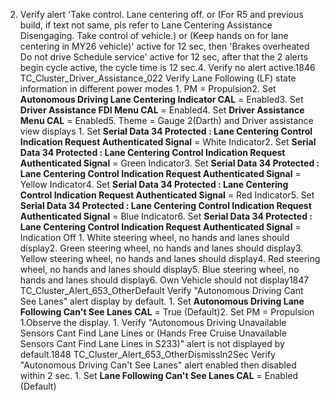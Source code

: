 2. Verify alert 'Take control. Lane centering off. or (For R5 and previous build, if text not same, pls refer to Lane Centering Assistance Disengaging. Take control of vehicle.) or (Keep hands on for lane centering in MY26 vehicle)' active for 12 sec, then 'Brakes overheated Do not drive Schedule service' active for 12 sec, after that the 2 alerts begin cycle active, the cycle time is 12 sec.4. Verify no alert active.1846 TC_Cluster_Driver_Assistance_022 Verify Lane Following (LF) state information in different power modes 1. PM = Propulsion2. Set **Autonomous Driving Lane Centering Indicator CAL** = Enabled3. Set **Driver Assistance FDI Menu CAL** = Enabled4. Set **Driver Assistance Menu CAL** = Enabled5. Theme = Gauge 2(Darth) and Driver assistance view displays 1. Set **Serial Data 34 Protected : Lane Centering Control Indication Request Authenticated Signal** = White Indicator2. Set **Serial Data 34 Protected : Lane Centering Control Indication Request Authenticated Signal** = Green Indicator3. Set **Serial Data 34 Protected : Lane Centering Control Indication Request Authenticated Signal** = Yellow Indicator4. Set **Serial Data 34 Protected : Lane Centering Control Indication Request Authenticated Signal** = Red Indicator5. Set **Serial Data 34 Protected : Lane Centering Control Indication Request Authenticated Signal** = Blue Indicator6. Set **Serial Data 34 Protected : Lane Centering Control Indication Request Authenticated Signal** = Indication Off 1. White steering wheel, no hands and lanes should display2. Green steering wheel, no hands and lanes should display3. Yellow steering wheel, no hands and lanes should display4. Red steering wheel, no hands and lanes should display5. Blue steering wheel, no hands and lanes should display6. Own Vehicle should not display1847 TC_Cluster_Alert_653_OtherDefault Verify "Autonomous Driving Cant See Lanes" alert display by default. 1. Set **Autonomous Driving Lane Following Can't See Lanes CAL** = True (Default)2. Set PM = Propulsion 1.Observe the display. 1. Verify "Autonomous Driving Unavailable Sensors Cant Find Lane Lines or (Hands Free Cruise Unavailable Sensors Cant Find Lane Lines in S233)" alert is not displayed by default.1848 TC_Cluster_Alert_653_OtherDismissIn2Sec Verify "Autonomous Driving Can't See Lanes" alert enabled then disabled within 2 sec. 1. Set **Lane Following Can't See Lanes CAL** = Enabled (Default)